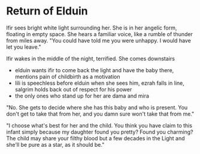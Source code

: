 # Return of Elduin

Ifir sees bright white light surrounding her. She is in her angelic form, floating in empty space. She hears a familiar voice, like a rumble of thunder from miles away. "You could have told me you were unhappy. I would have let you leave."

Ifir wakes in the middle of the night, terrified. She comes downstairs

- elduin wants ifir to come back the light and have the baby there, mentions pain of childbirth as a motivation
- lili is speechless before elduin when she sees him, ezrah falls in line, salgrim holds back out of respect for his power
- the only ones who stand up for her are dama and mira

"No. She gets to decide where she has this baby and who is present. You don't get to take that from her, and you damn sure won't take that from me."

"I choose what's best for her and the child. You think you have claim to this infant simply because my daughter found you pretty? Found you charming? The child may share your filthy blood but a few decades in the Light and she'll be pure as a star, as it should be."

